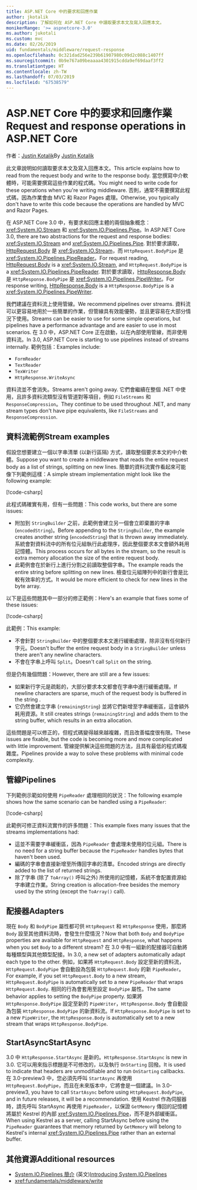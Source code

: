```yaml
---
title: ASP.NET Core 中的要求和回應作業
author: jkotalik
description: 了解如何在 ASP.NET Core 中讀取要求本文及寫入回應本文。
monikerRange: '>= aspnetcore-3.0'
ms.author: jukotali
ms.custom: mvc
ms.date: 02/26/2019
uid: fundamentals/middleware/request-response
ms.openlocfilehash: 0c321dad256e239b61907980c09d2c088c1407ff
ms.sourcegitcommit: 0b9e767a09beaaaa4301915cdda9ef69daaf3ff2
ms.translationtype: HT
ms.contentlocale: zh-TW
ms.lasthandoff: 07/03/2019
ms.locfileid: "67538579"
---
```

# <a name="request-and-response-operations-in-aspnet-core"></a><span data-ttu-id="6b482-103">ASP.NET Core 中的要求和回應作業</span><span class="sxs-lookup"><span data-stu-id="6b482-103">Request and response operations in ASP.NET Core</span></span>

<span data-ttu-id="6b482-104">作者：[Justin Kotalik](https://github.com/jkotalik)</span><span class="sxs-lookup"><span data-stu-id="6b482-104">By [Justin Kotalik](https://github.com/jkotalik)</span></span>

<span data-ttu-id="6b482-105">此文章說明如何讀取要求本文及寫入回應本文。</span><span class="sxs-lookup"><span data-stu-id="6b482-105">This article explains how to read from the request body and write to the response body.</span></span> <span data-ttu-id="6b482-106">當您撰寫中介軟體時，可能需要撰寫這些作業的程式碼。</span><span class="sxs-lookup"><span data-stu-id="6b482-106">You might need to write code for these operations when you're writing middleware.</span></span> <span data-ttu-id="6b482-107">否則，通常不需要撰寫此程式碼，因為作業會由 MVC 和 Razor Pages 處理。</span><span class="sxs-lookup"><span data-stu-id="6b482-107">Otherwise, you typically don't have to write this code because the operations are handled by MVC and Razor Pages.</span></span>

<span data-ttu-id="6b482-108">在 ASP.NET Core 3.0 中，有要求和回應主體的兩個抽象概念：<xref:System.IO.Stream> 和 <xref:System.IO.Pipelines.Pipe>。</span><span class="sxs-lookup"><span data-stu-id="6b482-108">In ASP.NET Core 3.0, there are two abstractions for the request and response bodies: <xref:System.IO.Stream> and <xref:System.IO.Pipelines.Pipe>.</span></span> <span data-ttu-id="6b482-109">對於要求讀取，[HttpRequest.Body](xref:Microsoft.AspNetCore.Http.HttpRequest.Body) 是 <xref:System.IO.Stream>，而 `HttpRequest.BodyPipe` 是 <xref:System.IO.Pipelines.PipeReader>。</span><span class="sxs-lookup"><span data-stu-id="6b482-109">For request reading, [HttpRequest.Body](xref:Microsoft.AspNetCore.Http.HttpRequest.Body) is a <xref:System.IO.Stream>, and `HttpRequest.BodyPipe` is a <xref:System.IO.Pipelines.PipeReader>.</span></span> <span data-ttu-id="6b482-110">對於要求讀取，[HttpResponse.Body](xref:Microsoft.AspNetCore.Http.HttpResponse.Body) 是 `HttpResponse.BodyPipe` 是 <xref:System.IO.Pipelines.PipeWriter>。</span><span class="sxs-lookup"><span data-stu-id="6b482-110">For response writing, [HttpResponse.Body](xref:Microsoft.AspNetCore.Http.HttpResponse.Body) is a `HttpResponse.BodyPipe` is a <xref:System.IO.Pipelines.PipeWriter>.</span></span>

<span data-ttu-id="6b482-111">我們建議在資料流上使用管線。</span><span class="sxs-lookup"><span data-stu-id="6b482-111">We recommend pipelines over streams.</span></span> <span data-ttu-id="6b482-112">資料流可以更容易地用於一些簡單的作業，但管線具有效能優勢，並且更容易在大部分情況下使用。</span><span class="sxs-lookup"><span data-stu-id="6b482-112">Streams can be easier to use for some simple operations, but pipelines have a performance advantage and are easier to use in most scenarios.</span></span> <span data-ttu-id="6b482-113">在 3.0 中，ASP.NET Core 正在啟動，以在內部使用管線，而非使用資料流。</span><span class="sxs-lookup"><span data-stu-id="6b482-113">In 3.0, ASP.NET Core is starting to use pipelines instead of streams internally.</span></span> <span data-ttu-id="6b482-114">範例包括：</span><span class="sxs-lookup"><span data-stu-id="6b482-114">Examples include:</span></span>

- `FormReader`
- `TextReader`
- `TexWriter`
- `HttpResponse.WriteAsync`

<span data-ttu-id="6b482-115">資料流並不會消失。</span><span class="sxs-lookup"><span data-stu-id="6b482-115">Streams aren't going away.</span></span> <span data-ttu-id="6b482-116">它們會繼續在整個 .NET 中使用，且許多資料流類型沒有管道對等項目，例如 `FileStreams` 和 `ResponseCompression`。</span><span class="sxs-lookup"><span data-stu-id="6b482-116">They continue to be used throughout .NET, and many stream types don't have pipe equivalents, like `FileStreams` and `ResponseCompression`.</span></span>

## <a name="stream-examples"></a><span data-ttu-id="6b482-117">資料流範例</span><span class="sxs-lookup"><span data-stu-id="6b482-117">Stream examples</span></span>

<span data-ttu-id="6b482-118">假設您想要建立一個以字串清單 (以新行區隔) 方式，讀取整個要求本文的中介軟體。</span><span class="sxs-lookup"><span data-stu-id="6b482-118">Suppose you want to create a middleware that reads the entire request body as a list of strings, splitting on new lines.</span></span> <span data-ttu-id="6b482-119">簡單的資料流實作看起來可能像下列範例這樣：</span><span class="sxs-lookup"><span data-stu-id="6b482-119">A simple stream implementation might look like the following example:</span></span>

[!code-csharp[](request-response/samples/3.x/RequestResponseSample/Startup.cs?name=GetListOfStringsFromStream)]

<span data-ttu-id="6b482-120">此程式碼確實有用，但有一些問題：</span><span class="sxs-lookup"><span data-stu-id="6b482-120">This code works, but there are some issues:</span></span>

- <span data-ttu-id="6b482-121">附加到 `StringBuilder` 之前，此範例會建立另一個會立即棄置的字串 (`encodedString`)。</span><span class="sxs-lookup"><span data-stu-id="6b482-121">Before appending to the `StringBuilder`, the example creates another string (`encodedString`) that is thrown away immediately.</span></span> <span data-ttu-id="6b482-122">系統會對資料流中的所有位元組執行此處理序，因此整個要求本文會額外耗用記憶體。</span><span class="sxs-lookup"><span data-stu-id="6b482-122">This process occurs for all bytes in the stream, so the result is extra memory allocation the size of the entire request body.</span></span>
- <span data-ttu-id="6b482-123">此範例會在於新行上進行分割之前讀取整個字串。</span><span class="sxs-lookup"><span data-stu-id="6b482-123">The example reads the entire string before splitting on new lines.</span></span> <span data-ttu-id="6b482-124">檢查位元組陣列中的新行會是比較有效率的方式。</span><span class="sxs-lookup"><span data-stu-id="6b482-124">It would be more efficient to check for new lines in the byte array.</span></span>

<span data-ttu-id="6b482-125">以下是這些問題其中一部分的修正範例：</span><span class="sxs-lookup"><span data-stu-id="6b482-125">Here's an example that fixes some of these issues:</span></span>

[!code-csharp[](request-response/samples/3.x/RequestResponseSample/Startup.cs?name=GetListOfStringsFromStreamMoreEfficient)]

<span data-ttu-id="6b482-126">此範例：</span><span class="sxs-lookup"><span data-stu-id="6b482-126">This example:</span></span>

- <span data-ttu-id="6b482-127">不會針對 `StringBuilder` 中的整個要求本文進行緩衝處理，除非沒有任何新行字元。</span><span class="sxs-lookup"><span data-stu-id="6b482-127">Doesn't buffer the entire request body in a `StringBuilder` unless there aren't any newline characters.</span></span>
- <span data-ttu-id="6b482-128">不會在字串上呼叫 `Split`。</span><span class="sxs-lookup"><span data-stu-id="6b482-128">Doesn't call `Split` on the string.</span></span>

<span data-ttu-id="6b482-129">但是仍有幾個問題：</span><span class="sxs-lookup"><span data-stu-id="6b482-129">However, there are still are a few issues:</span></span>

- <span data-ttu-id="6b482-130">如果新行字元是疏鬆的，大部分要求本文都會在字串中進行緩衝處理。</span><span class="sxs-lookup"><span data-stu-id="6b482-130">If newline characters are sparse, much of the request body is buffered in the string .</span></span>
- <span data-ttu-id="6b482-131">它仍然會建立字串 (`remainingString`) 並將它們新增至字串緩衝區，這會額外耗用資源。</span><span class="sxs-lookup"><span data-stu-id="6b482-131">It still creates strings (`remainingString`) and adds them to the string buffer, which results in an extra allocation.</span></span>

<span data-ttu-id="6b482-132">這些問題是可以修正的，但程式碼變得越來越複雜，而且改善幅度很有限。</span><span class="sxs-lookup"><span data-stu-id="6b482-132">These issues are fixable, but the code is becoming more and more complicated with little improvement.</span></span> <span data-ttu-id="6b482-133">管線提供解決這些問題的方法，且具有最低的程式碼複雜度。</span><span class="sxs-lookup"><span data-stu-id="6b482-133">Pipelines provide a way to solve these problems with minimal code complexity.</span></span>

## <a name="pipelines"></a><span data-ttu-id="6b482-134">管線</span><span class="sxs-lookup"><span data-stu-id="6b482-134">Pipelines</span></span>

<span data-ttu-id="6b482-135">下列範例示範如何使用 `PipeReader` 處理相同的狀況：</span><span class="sxs-lookup"><span data-stu-id="6b482-135">The following example shows how the same scenario can be handled using a `PipeReader`:</span></span>

[!code-csharp[](request-response/samples/3.x/RequestResponseSample/Startup.cs?name=GetListOfStringFromPipe)]

<span data-ttu-id="6b482-136">此範例可修正資料流實作的許多問題：</span><span class="sxs-lookup"><span data-stu-id="6b482-136">This example fixes many issues that the streams implementations had:</span></span>

- <span data-ttu-id="6b482-137">這並不需要字串緩衝區，因為 `PipeReader` 會處理未使用的位元組。</span><span class="sxs-lookup"><span data-stu-id="6b482-137">There is no need for a string buffer because the `PipeReader` handles bytes that haven't been used.</span></span>
- <span data-ttu-id="6b482-138">編碼的字串會直接新增至所傳回字串的清單。</span><span class="sxs-lookup"><span data-stu-id="6b482-138">Encoded strings are directly added to the list of returned strings.</span></span>
- <span data-ttu-id="6b482-139">除了字串 (除了 `ToArray()` 呼叫之外) 所使用的記憶體，系統不會配置資源給字串建立作業。</span><span class="sxs-lookup"><span data-stu-id="6b482-139">String creation is allocation-free besides the memory used by the string (except the `ToArray()` call).</span></span>

## <a name="adapters"></a><span data-ttu-id="6b482-140">配接器</span><span class="sxs-lookup"><span data-stu-id="6b482-140">Adapters</span></span>

<span data-ttu-id="6b482-141">現在 `Body` 和 `BodyPipe` 屬性都可供 `HttpRequest` 和 `HttpResponse` 使用，那麼將 `Body` 設至其他資料流時，會發生什麼情況？</span><span class="sxs-lookup"><span data-stu-id="6b482-141">Now that both `Body` and `BodyPipe` properties are available for `HttpRequest` and `HttpResponse`, what happens when you set `Body` to a different stream?</span></span> <span data-ttu-id="6b482-142">在 3.0 中有一組新的配接器可自動將每種類型與其他類型配接。</span><span class="sxs-lookup"><span data-stu-id="6b482-142">In 3.0, a new set of adapters automatically adapt each type to the other.</span></span> <span data-ttu-id="6b482-143">例如，如果將 `HttpRequest.Body` 設定至新的資料流，`HttpRequest.BodyPipe` 會自動設為包裝 `HttpRequest.Body` 的新 `PipeReader`。</span><span class="sxs-lookup"><span data-stu-id="6b482-143">For example, if you set `HttpRequest.Body` to a new stream, `HttpRequest.BodyPipe` is automatically set to a new `PipeReader` that wraps `HttpRequest.Body`.</span></span> <span data-ttu-id="6b482-144">相同的行為會套用至設定 `BodyPipe` 屬性。</span><span class="sxs-lookup"><span data-stu-id="6b482-144">The same behavior applies to setting the `BodyPipe` property.</span></span> <span data-ttu-id="6b482-145">如果將 `HttpResponse.BodyPipe` 設定至新的 `PipeWriter`，`HttpResponse.Body` 會自動設為包裝 `HttpResponse.BodyPipe` 的新資料流。</span><span class="sxs-lookup"><span data-stu-id="6b482-145">If `HttpResponse.BodyPipe` is set to a new `PipeWriter`, the `HttpResponse.Body` is automatically set to a new stream that wraps `HttpResponse.BodyPipe`.</span></span>

## <a name="startasync"></a><span data-ttu-id="6b482-146">StartAsync</span><span class="sxs-lookup"><span data-stu-id="6b482-146">StartAsync</span></span>

<span data-ttu-id="6b482-147">3\.0 中 `HttpResponse.StartAsync` 是新的。</span><span class="sxs-lookup"><span data-stu-id="6b482-147">`HttpResponse.StartAsync` is new in 3.0.</span></span> <span data-ttu-id="6b482-148">它可以用來指示標題是不可修改的，以及執行 `OnStarting` 回撥。</span><span class="sxs-lookup"><span data-stu-id="6b482-148">It is used to indicate that headers are unmodifiable and to run `OnStarting` callbacks.</span></span> <span data-ttu-id="6b482-149">在 3.0-preview3 中，您必須先呼叫 `StartAsync` 再使用 `HttpRequest.BodyPipe`，而且在未來版本中，它將會是一個建議。</span><span class="sxs-lookup"><span data-stu-id="6b482-149">In 3.0-preview3, you have to call `StartAsync` before using `HttpRequest.BodyPipe`, and in future releases, it will be a recommendation.</span></span> <span data-ttu-id="6b482-150">使用 Kestrel 作為伺服器時，請先呼叫 StartAsync 再使用 `PipeReader`，以保證 `GetMemory` 傳回的記憶體將屬於 Kestrel 的內部 <xref:System.IO.Pipelines.Pipe>，而不是外部緩衝區。</span><span class="sxs-lookup"><span data-stu-id="6b482-150">When using Kestrel as a server, calling StartAsync before using the `PipeReader` guarantees that memory returned by `GetMemory` will belong to Kestrel's internal <xref:System.IO.Pipelines.Pipe> rather than an external buffer.</span></span>

## <a name="additional-resources"></a><span data-ttu-id="6b482-151">其他資源</span><span class="sxs-lookup"><span data-stu-id="6b482-151">Additional resources</span></span>

- <span data-ttu-id="6b482-152">[System.IO.Pipelines 簡介](https://devblogs.microsoft.com/dotnet/system-io-pipelines-high-performance-io-in-net/) \(英文\)</span><span class="sxs-lookup"><span data-stu-id="6b482-152">[Introducing System.IO.Pipelines](https://devblogs.microsoft.com/dotnet/system-io-pipelines-high-performance-io-in-net/)</span></span>
- <xref:fundamentals/middleware/write>